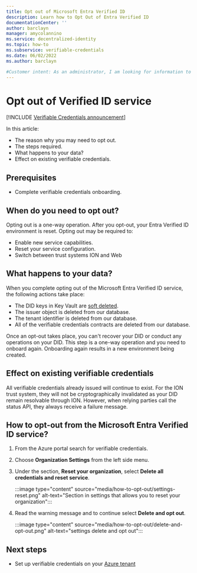 ```yaml
---
title: Opt out of Microsoft Entra Verified ID
description: Learn how to Opt Out of Entra Verified ID
documentationCenter: ''
author: barclayn
manager: amycolannino
ms.service: decentralized-identity
ms.topic: how-to
ms.subservice: verifiable-credentials
ms.date: 06/02/2022
ms.author: barclayn

#Customer intent: As an administrator, I am looking for information to help me disable 
---
```


# Opt out of Verified ID service

[!INCLUDE [Verifiable Credentials announcement](../../../includes/verifiable-credentials-brand.md)]

In this article:

- The reason why you may need to opt out.
- The steps required.
- What happens to your data?
- Effect on existing verifiable credentials.


## Prerequisites

- Complete verifiable credentials onboarding.

## When do you need to opt out?

Opting out is a one-way operation. After you opt-out, your Entra Verified ID environment is reset. Opting out may be required to:

- Enable new service capabilities.
- Reset your service configuration.
- Switch between trust systems ION and Web

## What happens to your data?

When you complete opting out of the Microsoft Entra Verified ID service, the following actions take place:

- The DID keys in Key Vault are [soft deleted](../../key-vault/general/soft-delete-overview.md).
- The issuer object is deleted from our database.
- The tenant identifier is deleted from our database.
- All of the verifiable credentials contracts are deleted from our database.

Once an opt-out takes place, you can't recover your DID or conduct any operations on your DID. This step is a one-way operation and you need to onboard again. Onboarding again results in a new environment being created.

## Effect on existing verifiable credentials

All verifiable credentials already issued will continue to exist. For the ION trust system, they will not be cryptographically invalidated as your DID remain resolvable through ION.
However, when relying parties call the status API, they always receive a failure message.  

## How to opt-out from the Microsoft Entra Verified ID service?

1. From the Azure portal search for verifiable credentials.
2. Choose **Organization Settings** from the left side menu.
3. Under the section, **Reset your organization**, select **Delete all credentials and reset service**.

    :::image type="content" source="media/how-to-opt-out/settings-reset.png" alt-text="Section in settings that allows you to reset your organization":::


4. Read the warning message and to continue select **Delete and opt out**.

    :::image type="content" source="media/how-to-opt-out/delete-and-opt-out.png" alt-text="settings delete and opt out":::

## Next steps

- Set up verifiable credentials on your [Azure tenant](verifiable-credentials-configure-tenant.md)
